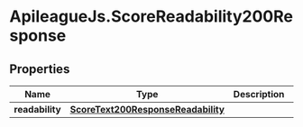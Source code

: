 # ApileagueJs.ScoreReadability200Response

## Properties

Name | Type | Description | Notes
------------ | ------------- | ------------- | -------------
**readability** | [**ScoreText200ResponseReadability**](ScoreText200ResponseReadability.md) |  | [optional] 


